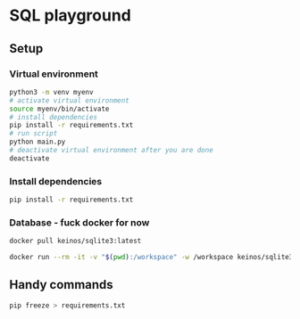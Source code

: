 # SQL playground

## Setup
### Virtual environment
```bash
python3 -m venv myenv
# activate virtual environment
source myenv/bin/activate
# install dependencies
pip install -r requirements.txt
# run script
python main.py
# deactivate virtual environment after you are done
deactivate
```
### Install dependencies
```bash
pip install -r requirements.txt
```



### Database - fuck docker for now
```bash
docker pull keinos/sqlite3:latest
```

```bash
docker run --rm -it -v "$(pwd):/workspace" -w /workspace keinos/sqlite3
```

## Handy commands
```bash
pip freeze > requirements.txt
```